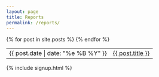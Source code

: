 ```yaml
---
layout: page
title: Reports
permalink: /reports/
---
```


<table id="posts" class="table report-table">
    <col class="width-30">
    <col class="width-70">
    {% for post in site.posts %}
        <tr>
            <td>
                <span class="pull-right">{{ post.date | date: "%e %B %Y" }}</span>
            </td>
            <td>
                <a href="{{ post.url }}">{{ post.title }}</a>
            </td>
        </tr>
    {% endfor %}
</table>

{% include signup.html %}
